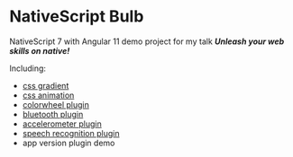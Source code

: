 # NativeScript Bulb

NativeScript 7 with Angular 11 demo project for my talk _**Unleash your web skills on native!**_

Including:

- [css gradient](https://docs.nativescript.org/ui/components/styling#gradients)
- [css animation](https://docs.nativescript.org/ui/animation-css)
- [colorwheel plugin](https://github.com/SergeyMell/nativescript-plugins/tree/main/packages/nativescript-color-wheel)
- [bluetooth plugin](https://github.com/nativescript-community/ble)
- [accelerometer plugin](https://github.com/triniwiz/native-script-accelerometer)
- [speech recognition plugin](https://github.com/EddyVerbruggen/nativescript-speech-recognition)
- app version plugin demo
